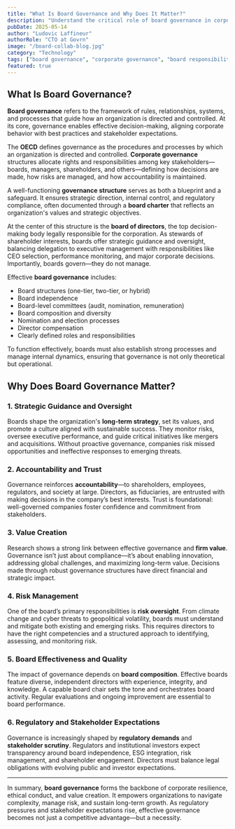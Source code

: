 ```yaml
---
title: "What Is Board Governance and Why Does It Matter?"
description: "Understand the critical role of board governance in corporate performance, accountability, and long-term sustainability."
pubDate: 2025-05-14
author: "Ludovic Laffineur"
authorRole: "CTO at Govrn"
image: "/board-collab-blog.jpg"
category: "Technology"
tags: ["board governance", "corporate governance", "board responsibilities", "governance structure", "board oversight"]
featured: true
---
```


## What Is Board Governance?

**Board governance** refers to the framework of rules, relationships, systems, and processes that guide how an organization is directed and controlled. At its core, governance enables effective decision-making, aligning corporate behavior with best practices and stakeholder expectations.

The **OECD** defines governance as the procedures and processes by which an organization is directed and controlled. **Corporate governance** structures allocate rights and responsibilities among key stakeholders—boards, managers, shareholders, and others—defining how decisions are made, how risks are managed, and how accountability is maintained.

A well-functioning **governance structure** serves as both a blueprint and a safeguard. It ensures strategic direction, internal control, and regulatory compliance, often documented through a **board charter** that reflects an organization's values and strategic objectives.

At the center of this structure is the **board of directors**, the top decision-making body legally responsible for the corporation. As stewards of shareholder interests, boards offer strategic guidance and oversight, balancing delegation to executive management with responsibilities like CEO selection, performance monitoring, and major corporate decisions. Importantly, boards govern—they do not manage.

Effective **board governance** includes:

- Board structures (one-tier, two-tier, or hybrid)
- Board independence
- Board-level committees (audit, nomination, remuneration)
- Board composition and diversity
- Nomination and election processes
- Director compensation
- Clearly defined roles and responsibilities

To function effectively, boards must also establish strong processes and manage internal dynamics, ensuring that governance is not only theoretical but operational.

## Why Does Board Governance Matter?

### 1. Strategic Guidance and Oversight

Boards shape the organization's **long-term strategy**, set its values, and promote a culture aligned with sustainable success. They monitor risks, oversee executive performance, and guide critical initiatives like mergers and acquisitions. Without proactive governance, companies risk missed opportunities and ineffective responses to emerging threats.

### 2. Accountability and Trust

Governance reinforces **accountability**—to shareholders, employees, regulators, and society at large. Directors, as fiduciaries, are entrusted with making decisions in the company’s best interests. Trust is foundational: well-governed companies foster confidence and commitment from stakeholders.

### 3. Value Creation

Research shows a strong link between effective governance and **firm value**. Governance isn’t just about compliance—it’s about enabling innovation, addressing global challenges, and maximizing long-term value. Decisions made through robust governance structures have direct financial and strategic impact.

### 4. Risk Management

One of the board’s primary responsibilities is **risk oversight**. From climate change and cyber threats to geopolitical volatility, boards must understand and mitigate both existing and emerging risks. This requires directors to have the right competencies and a structured approach to identifying, assessing, and monitoring risk.

### 5. Board Effectiveness and Quality

The impact of governance depends on **board composition**. Effective boards feature diverse, independent directors with experience, integrity, and knowledge. A capable board chair sets the tone and orchestrates board activity. Regular evaluations and ongoing improvement are essential to board performance.

### 6. Regulatory and Stakeholder Expectations

Governance is increasingly shaped by **regulatory demands** and **stakeholder scrutiny**. Regulators and institutional investors expect transparency around board independence, ESG integration, risk management, and shareholder engagement. Directors must balance legal obligations with evolving public and investor expectations.

---

In summary, **board governance** forms the backbone of corporate resilience, ethical conduct, and value creation. It empowers organizations to navigate complexity, manage risk, and sustain long-term growth. As regulatory pressures and stakeholder expectations rise, effective governance becomes not just a competitive advantage—but a necessity.

<!-- > 📌 *Future exploration might include governance practices with the strongest ties to financial performance—such as board independence, regular evaluations, clear CEO/Chair separation, well-structured committees, and bridging the information gap.* -->
